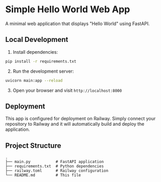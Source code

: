 # Simple Hello World Web App

A minimal web application that displays "Hello World" using FastAPI.

## Local Development

1. Install dependencies:
```bash
pip install -r requirements.txt
```

2. Run the development server:
```bash
uvicorn main:app --reload
```

3. Open your browser and visit `http://localhost:8000`

## Deployment

This app is configured for deployment on Railway. Simply connect your repository to Railway and it will automatically build and deploy the application.

## Project Structure

```
.
├── main.py           # FastAPI application
├── requirements.txt  # Python dependencies
├── railway.toml      # Railway configuration
└── README.md         # This file
``` 